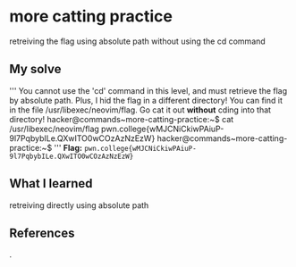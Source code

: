# more catting practice
retreiving the flag using absolute path without using the cd command
## My solve
'''
You cannot use the 'cd' command in this level, and must retrieve the flag by 
absolute path. Plus, I hid the flag in a different directory! You can find it 
in the file /usr/libexec/neovim/flag. Go cat it out **without** cding into that 
directory!
hacker@commands~more-catting-practice:~$ cat /usr/libexec/neovim/flag
pwn.college{wMJCNiCkiwPAiuP-9l7PqbybILe.QXwITO0wCOzAzNzEzW}
hacker@commands~more-catting-practice:~$ 
'''
**Flag:** `pwn.college{wMJCNiCkiwPAiuP-9l7PqbybILe.QXwITO0wCOzAzNzEzW}
`


## What I learned
retreiving directly using absolute path
## References 
.